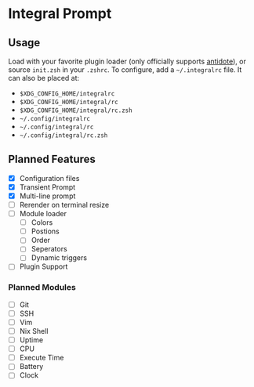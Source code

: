 # Integral Prompt

## Usage
Load with your favorite plugin loader (only officially supports [antidote](https://github.com/zsh-users/antidote)), or source `init.zsh` in your `.zshrc`.
To configure, add a `~/.integralrc` file. It can also be placed at:
- `$XDG_CONFIG_HOME/integralrc`
- `$XDG_CONFIG_HOME/integral/rc`
- `$XDG_CONFIG_HOME/integral/rc.zsh`
- `~/.config/integralrc`
- `~/.config/integral/rc`
- `~/.config/integral/rc.zsh`

## Planned Features
- [x] Configuration files
- [x] Transient Prompt
- [x] Multi-line prompt
- [ ] Rerender on terminal resize
- [ ] Module loader
    - [ ] Colors
    - [ ] Postions
    - [ ] Order
    - [ ] Seperators
    - [ ] Dynamic triggers
- [ ] Plugin Support

### Planned Modules
- [ ] Git
- [ ] SSH
- [ ] Vim
- [ ] Nix Shell
- [ ] Uptime
- [ ] CPU
- [ ] Execute Time
- [ ] Battery
- [ ] Clock

